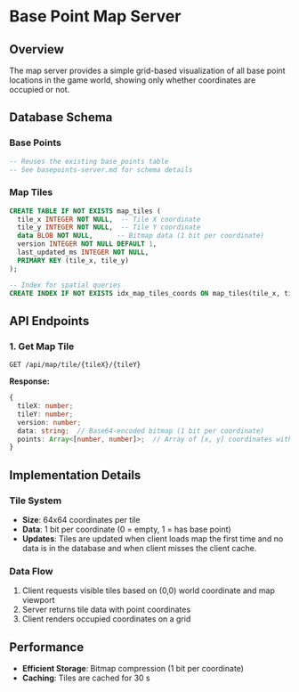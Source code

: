 # Base Point Map Server

## Overview
The map server provides a simple grid-based visualization of all base point locations in the game world, showing only whether coordinates are occupied or not.

## Database Schema

### Base Points
```sql
-- Reuses the existing base_points table
-- See basepoints-server.md for schema details
```

### Map Tiles
```sql
CREATE TABLE IF NOT EXISTS map_tiles (
  tile_x INTEGER NOT NULL,  -- Tile X coordinate
  tile_y INTEGER NOT NULL,  -- Tile Y coordinate
  data BLOB NOT NULL,      -- Bitmap data (1 bit per coordinate)
  version INTEGER NOT NULL DEFAULT 1,
  last_updated_ms INTEGER NOT NULL,
  PRIMARY KEY (tile_x, tile_y)
);

-- Index for spatial queries
CREATE INDEX IF NOT EXISTS idx_map_tiles_coords ON map_tiles(tile_x, tile_y);
```

## API Endpoints

### 1. Get Map Tile
```http
GET /api/map/tile/{tileX}/{tileY}
```
**Response:**
```typescript
{
  tileX: number;
  tileY: number;
  version: number;
  data: string;  // Base64-encoded bitmap (1 bit per coordinate)
  points: Array<[number, number]>;  // Array of [x, y] coordinates with base points
}
```

## Implementation Details

### Tile System
- **Size**: 64x64 coordinates per tile
- **Data**: 1 bit per coordinate (0 = empty, 1 = has base point)
- **Updates**: Tiles are updated when client loads map the first time and no data is in the database and when client misses the client cache.

### Data Flow
1. Client requests visible tiles based on (0,0) world coordinate and map viewport
2. Server returns tile data with point coordinates
3. Client renders occupied coordinates on a grid

## Performance
- **Efficient Storage**: Bitmap compression (1 bit per coordinate)
- **Caching**: Tiles are cached for 30 s